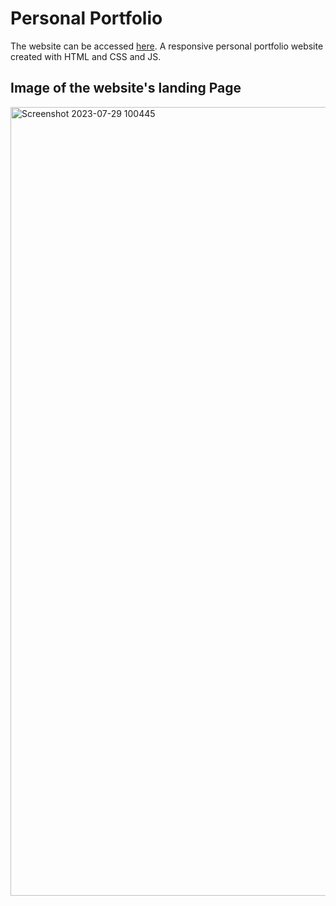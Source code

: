 
<h1>Personal Portfolio</h1>
The website can be accessed <a href = "https://ninad4290.github.io/">here</a>. A responsive personal portfolio website created with HTML and CSS and JS.

<h2>Image of the website's landing Page</h2>
<img width="1262" alt="Screenshot 2023-07-29 100445" src="https://github.com/ninad4290/ninad4290.github.io/assets/112971644/dd5e5393-3ec3-409a-aae6-9810e0e401af">
